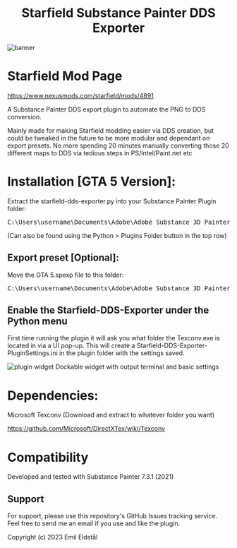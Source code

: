 <h1 align="center">
Starfield Substance Painter DDS Exporter
</h1>

![banner](https://staticdelivery.nexusmods.com/mods/4187/images/4891/4891-1696725885-1834762162.png)

# Starfield Mod Page
https://www.nexusmods.com/starfield/mods/4891

A Substance Painter DDS export plugin to automate the PNG to DDS conversion.

Mainly made for making Starfield modding easier via DDS creation, but could be tweaked in the future to be more modular and dependant on export presets.
No more spending 20 minutes manually converting those 20 different maps to DDS via tedious steps in PS/Intel/Paint.net etc

# Installation [GTA 5 Version]: 
Extract the starfield-dds-exporter.py into your Substance Painter Plugin folder:
<pre>
C:\Users\username\Documents\Adobe\Adobe Substance 3D Painter\python\plugins
</pre>

(Can also be found using the Python > Plugins Folder button in the top row)

## Export preset [Optional]: 
Move the GTA 5.spexp file to this folder: 
<pre>
C:\Users\username\Documents\Adobe\Adobe Substance 3D Painter\assets\export-presets
</pre>

## Enable the Starfield-DDS-Exporter under the Python menu
First time running the plugin it will ask you what folder the Texconv.exe is located in via a UI pop-up. This will create a Starfield-DDS-Exporter-PluginSettings.ini in the plugin folder with the settings saved.

![plugin widget](https://staticdelivery.nexusmods.com/mods/4187/images/4891/4891-1696725603-1907132508.png)
Dockable widget with output terminal and basic settings

# Dependencies:
Microsoft Texconv (Download and extract to whatever folder you want)

https://github.com/Microsoft/DirectXTex/wiki/Texconv

# Compatibility
Developed and tested with Substance Painter 7.3.1 (2021)

## Support
For support, please use this repository's GitHub Issues tracking service. Feel free to send me an email if you use and like the plugin.

Copyright (c) 2023 Emil Eldstål
